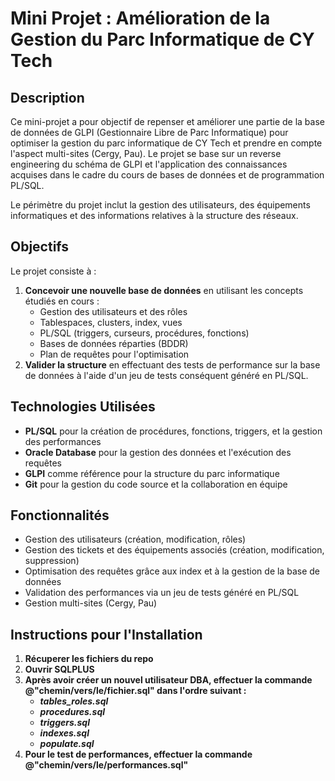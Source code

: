 # Mini Projet : Amélioration de la Gestion du Parc Informatique de CY Tech

## Description

Ce mini-projet a pour objectif de repenser et améliorer une partie de la base de données de GLPI (Gestionnaire Libre de Parc Informatique) pour optimiser la gestion du parc informatique de CY Tech et prendre en compte l'aspect multi-sites (Cergy, Pau). Le projet se base sur un reverse engineering du schéma de GLPI et l'application des connaissances acquises dans le cadre du cours de bases de données et de programmation PL/SQL.

Le périmètre du projet inclut la gestion des utilisateurs, des équipements informatiques et des informations relatives à la structure des réseaux.

## Objectifs

Le projet consiste à :
1. **Concevoir une nouvelle base de données** en utilisant les concepts étudiés en cours :
   - Gestion des utilisateurs et des rôles
   - Tablespaces, clusters, index, vues
   - PL/SQL (triggers, curseurs, procédures, fonctions)
   - Bases de données réparties (BDDR)
   - Plan de requêtes pour l'optimisation
2. **Valider la structure** en effectuant des tests de performance sur la base de données à l'aide d'un jeu de tests conséquent généré en PL/SQL.

## Technologies Utilisées

- **PL/SQL** pour la création de procédures, fonctions, triggers, et la gestion des performances
- **Oracle Database** pour la gestion des données et l'exécution des requêtes
- **GLPI** comme référence pour la structure du parc informatique
- **Git** pour la gestion du code source et la collaboration en équipe

## Fonctionnalités

- Gestion des utilisateurs (création, modification, rôles)
- Gestion des tickets et des équipements associés (création, modification, suppression)
- Optimisation des requêtes grâce aux index et à la gestion de la base de données
- Validation des performances via un jeu de tests généré en PL/SQL
- Gestion multi-sites (Cergy, Pau)

## Instructions pour l'Installation

1. **Récuperer les fichiers du repo**
2. **Ouvrir SQLPLUS**
3. **Après avoir créer un nouvel utilisateur DBA, effectuer la commande @"chemin/vers/le/fichier.sql" dans l'ordre suivant :**
   - ***tables_roles.sql***
   - ***procedures.sql***
   - ***triggers.sql***
   - ***indexes.sql***
   - ***populate.sql***
4. **Pour le test de performances, effectuer la commande @"chemin/vers/le/performances.sql"**

